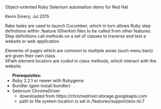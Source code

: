 Object-oriented Ruby Selenium automation demo for Red Hat

Kevin Emery, Jul 2015

Rake tasks are used to launch Cucumber, which in turn allows Ruby step definitions within .feature (Gherkin) files to be called from other features.  Step definitions call methods on a set of classes to traverse and test a website or web application.

Elements of pages which are common to multiple areas (such menu bars) are given their own class.<br />
XPath element locators are coded in class methods, which interact with the website.<br />

<ul><b>Prerequisites:</b>
<li>Ruby 2.2.1 or newer with Rubygems</li>
<li>Bundler (gem install bundler)</li>
<li>Selenium ChromeDriver<ul>
  <li>downloaded from https://chromedriver.storage.googleapis.com</li>
  <li>path to file system location is set in /features/support/env.rb:7</li></ul>
</ul>
